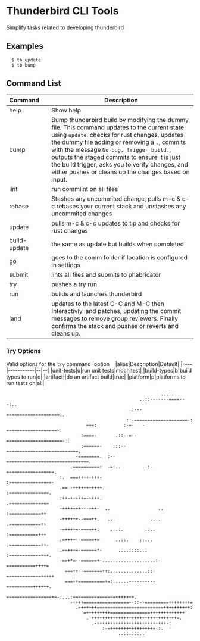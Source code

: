 
# Thunderbird CLI Tools
Simplify tasks related to developing thunderbird

## Examples
```
  $ tb update
  $ tb bump
```

## Command List

|Command&nbsp;&nbsp;&nbsp;&nbsp;|Description|
|----|-----------|
|help| Show help |
|bump|Bump thunderbird build by modifying the dummy file. This command updates to the current state using `update`, checks for rust changes, updates the dummy file adding or removing a `.`, commits with the message `No bug, trigger build.`, outputs the staged commits to ensure it is just the build trigger, asks you to verify changes, and either pushes or cleans up the changes based on input.|
|lint|run commlint on all files|
|rebase|Stashes any uncommited change, pulls m-c & c-c rebases your current stack and unstashes any uncommited changes|
|update|pulls m-c & c-c updates to tip and checks for rust changes|
|build-update|the same as update but builds when completed|
|go|goes to the comm folder if location is configured in settings|
|submit|lints all files and submits to phabricator|
|try|pushes a try run|
|run|builds and launches thunderbird|
|land|updates to the latest C-C and M-C then Interactivly land patches, updating the commit messages to remove group reviewers. Finally confirms the stack and pushes or reverts and cleans up.|

### Try Options
Valid options for the `try` command
|option&nbsp;&nbsp;&nbsp;&nbsp;|alias|Description|Default|
|----|-----------|--|--|
|unit-tests|u|run unit tests|mochitest|
|build-types|b|build types to run|o|
|artifact||do an artifact build|true|
|platform|p|platforms to run tests on|all|
  ```
                                                            .....
                                                    ..::-------====---:..
                                                .:---====================:.
                                ..             ::-====================-:
                                ===:          :-=-   -===================-:
                              :====-       .::--=--=====================-::
                              :======-    :::--===========================.
                            -========.  :--===============================.
                          .==========:  -=:..        ..:-==================.
                      :.  ===++++++++-                    :================-
                      .== -+++++++++++.                      :===============.
                      :++-+++++=-++++.                        .===============
                      -+++++++---+++-  ..                  ..  :============++
                      -++++++--===++.   ...             ....   .============++
                      -=++++=-====++:    ...:.        .:..     :===========+++
                      :=++++--=====+=      ..::.    ::...     .============++-
                      .==+++=-======*-      ....::::...      :============+++.
                      -==+*=--======+-....................:-===========++++=
                        ===++--=======++:..............::-=============+++++
                        ===++==========+=:......----------==========++++++.
                          =================+=-:...:================+++++++.
                          -++++=================--::--=========++++++++=
                            .=++++++=========================++++++++++:
                              :=+++++++++===============+++++++++++++:
                                .-++++++++++++++++++++++++++++++++=.
                                  .-++++++++++++++++++++++++++-:
                                      :-=++++++++++++++++=-:.
                                            ..::::::..
```
